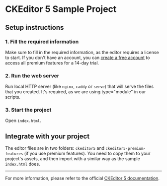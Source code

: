 # CKEditor 5 Sample Project

## Setup instructions

### 1. Fill the required information

Make sure to fill in the required information, as the editor requires a license to start. If you don't have an account, you can [create a free account](https://portal.ckeditor.com/checkout?plan=free) to access all premium features for a 14-day trial.

### 2. Run the web server

Run local HTTP server (like `nginx`, `caddy` or `serve`) that will serve the files that you created. It's required, as we are using type="module" in our scripts.

### 3. Start the project

Open `index.html`.

## Integrate with your project

The editor files are in two folders: `ckeditor5` and `ckeditor5-premium-features` (if you use premium features). You need to copy them to your project's assets, and then import with a similar way as the sample `index.html` does.

---

For more information, please refer to the official [CKEditor 5 documentation](https://ckeditor.com/docs/ckeditor5/latest/getting-started/index.html).
